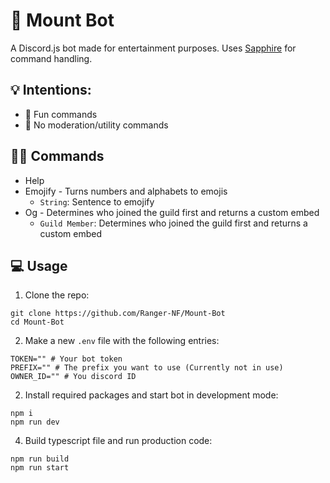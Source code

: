 # 🗻 Mount Bot

A Discord.js bot made for entertainment purposes. Uses [Sapphire](https://www.sapphirejs.dev/) for command handling.

## 💡 Intentions:

- 🎡 Fun commands
- 🙅 No moderation/utility commands

## 👨‍⚖️ Commands
- Help
- Emojify - Turns numbers and alphabets to emojis
  - `String`: Sentence to emojify
- Og - Determines who joined the guild first and returns a custom embed
  - `Guild Member`: Determines who joined the guild first and returns a custom embed

## 💻 Usage
1. Clone the repo:
```shell
git clone https://github.com/Ranger-NF/Mount-Bot
cd Mount-Bot
```

2. Make a new `.env` file with the following entries:
```dotenv
TOKEN="" # Your bot token
PREFIX="" # The prefix you want to use (Currently not in use)
OWNER_ID="" # You discord ID
```

2. Install required packages and start bot in development mode:
```shell
npm i
npm run dev
```

4. Build typescript file and run production code:
```npm
npm run build
npm run start
```
